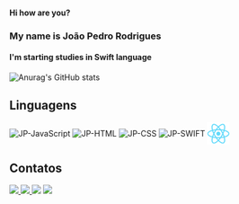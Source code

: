 #### Hi how are you? 
### My name is João Pedro Rodrigues
#### I'm starting studies in Swift language
![Anurag's GitHub stats](https://github-readme-stats.vercel.app/api?username=Joao-Pedro2804&theme=dark&show_icons=true)</a>
<h2>Linguagens</h2>
<div>
  <img src="https://cdn.jsdelivr.net/gh/devicons/devicon/icons/javascript/javascript-original.svg" alt="JP-JavaScript"align="center" heigth="40" width="40">
  <img src="https://cdn.jsdelivr.net/gh/devicons/devicon/icons/html5/html5-original-wordmark.svg" alt="JP-HTML" align="center" heigth="40" width="40">
  <img src="https://cdn.jsdelivr.net/gh/devicons/devicon/icons/css3/css3-original-wordmark.svg" alt="JP-CSS" align="center" heigth="40" width="40">
  <img src="https://img.icons8.com/color/344/swift.png" alt="JP-SWIFT" align="center" heigth="40" width="40">
  <img align="center" alt="JP-React" height="40" width="40" src="https://raw.githubusercontent.com/devicons/devicon/master/icons/react/react-original.svg">

</div>

<h2>Contatos</h2>
<div>
    <a href="mailto:<joperod2804@gmail.com>" alt="gmail" target="_blank"><img src="https://img.shields.io/badge/Gmail-D14836?style=for-the-badge&logo=gmail&logoColor=white)"/>
    <a href="https://www.linkedin.com/in/<joao-pedro-rodri>" alt="linkedin" target="_blank"><img src="https://img.shields.io/badge/LinkedIn-%230077B5.svg?&style=flat-square&logo=linkedin&logoColor=white"> 
  <a href="https://wa.me/<54984369987>" alt="WhatsApp" target="_blank"><img src="https://img.shields.io/badge/-WhatsApp-25d366?style=flat-square&labelColor=25d366&logo=whatsapp&logoColor=white&link"/></a>
  <a href= "https://www.instagram.com/USERNAME/" ><img src="https://img.shields.io/badge/instagram-%23E4405F.svg?&style=for-the-badge&logo=instagram&logoColor=white"/></a>
      </div>        

